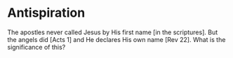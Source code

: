 # Antispiration


The apostles never called Jesus by His first name [in the scriptures].
But the angels did [Acts 1] and He declares His own name [Rev 22].
What is the significance of this?


